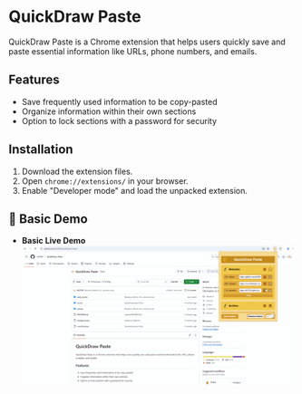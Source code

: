 # QuickDraw Paste
QuickDraw Paste is a Chrome extension that helps users quickly save and paste essential information like URLs, phone numbers, and emails.

## Features
- Save frequently used information to be copy-pasted
- Organize information within their own sections
- Option to lock sections with a password for security

## Installation
1. Download the extension files.
2. Open `chrome://extensions/` in your browser.
3. Enable "Developer mode" and load the unpacked extension.

## 📸 Basic Demo
- **Basic Live Demo**
![Demo](https://github.com/tk2558/QuickDraw-Paste/blob/main/screenshots/basic_demo.gif)
